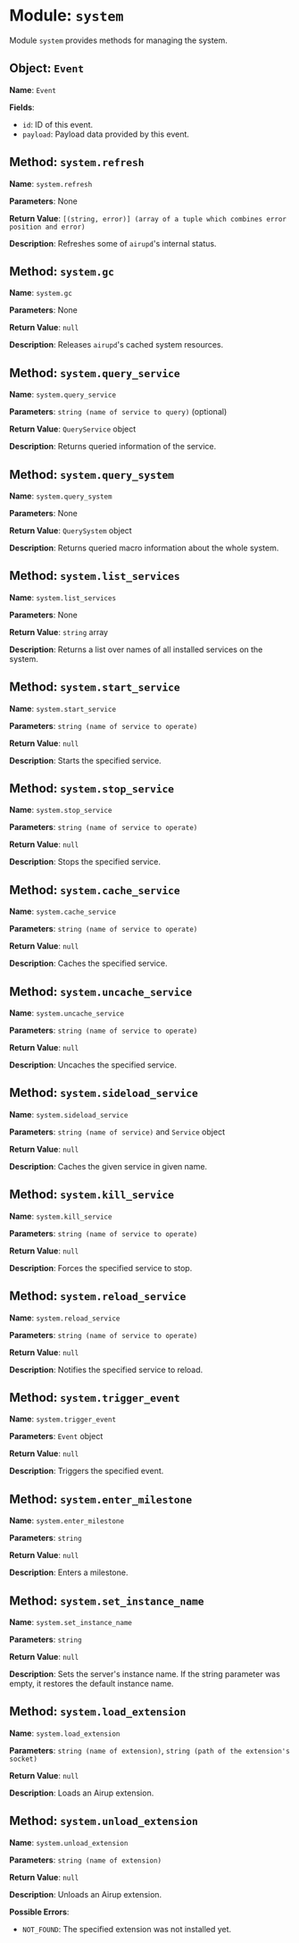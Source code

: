 # Module: `system`

Module `system` provides methods for managing the system.

## Object: `Event`

**Name**: `Event`

**Fields**:
 - `id`: ID of this event.
 - `payload`: Payload data provided by this event.

## Method: `system.refresh`

**Name**: `system.refresh`

**Parameters**: None

**Return Value**: `[(string, error)] (array of a tuple which combines error position and error)`

**Description**: Refreshes some of `airupd`'s internal status.

## Method: `system.gc`

**Name**: `system.gc`

**Parameters**: None

**Return Value**: `null`

**Description**: Releases `airupd`'s cached system resources.

## Method: `system.query_service`

**Name**: `system.query_service`

**Parameters**: `string (name of service to query)` (optional)

**Return Value**: `QueryService` object

**Description**: Returns queried information of the service.

## Method: `system.query_system`

**Name**: `system.query_system`

**Parameters**: None

**Return Value**: `QuerySystem` object

**Description**: Returns queried macro information about the whole system.

## Method: `system.list_services`

**Name**: `system.list_services`

**Parameters**: None

**Return Value**: `string` array

**Description**: Returns a list over names of all installed services on the system.

## Method: `system.start_service`

**Name**: `system.start_service`

**Parameters**: `string (name of service to operate)`

**Return Value**: `null`

**Description**: Starts the specified service.

## Method: `system.stop_service`

**Name**: `system.stop_service`

**Parameters**: `string (name of service to operate)`

**Return Value**: `null`

**Description**: Stops the specified service.

## Method: `system.cache_service`

**Name**: `system.cache_service`

**Parameters**: `string (name of service to operate)`

**Return Value**: `null`

**Description**: Caches the specified service.

## Method: `system.uncache_service`

**Name**: `system.uncache_service`

**Parameters**: `string (name of service to operate)`

**Return Value**: `null`

**Description**: Uncaches the specified service.

## Method: `system.sideload_service`

**Name**: `system.sideload_service`

**Parameters**: `string (name of service)` and `Service` object

**Return Value**: `null`

**Description**: Caches the given service in given name.

## Method: `system.kill_service`

**Name**: `system.kill_service`

**Parameters**: `string (name of service to operate)`

**Return Value**: `null`

**Description**: Forces the specified service to stop.

## Method: `system.reload_service`

**Name**: `system.reload_service`

**Parameters**: `string (name of service to operate)`

**Return Value**: `null`

**Description**: Notifies the specified service to reload.

## Method: `system.trigger_event`

**Name**: `system.trigger_event`

**Parameters**: `Event` object

**Return Value**: `null`

**Description**: Triggers the specified event.

## Method: `system.enter_milestone`

**Name**: `system.enter_milestone`

**Parameters**: `string`

**Return Value**: `null`

**Description**: Enters a milestone.

## Method: `system.set_instance_name`

**Name**: `system.set_instance_name`

**Parameters**: `string`

**Return Value**: `null`

**Description**: Sets the server's instance name. If the string parameter was empty, it restores the default instance name.

## Method: `system.load_extension`

**Name**: `system.load_extension`

**Parameters**: `string (name of extension)`, `string (path of the extension's socket)`

**Return Value**: `null`

**Description**: Loads an Airup extension.

## Method: `system.unload_extension`

**Name**: `system.unload_extension`

**Parameters**: `string (name of extension)`

**Return Value**: `null`

**Description**: Unloads an Airup extension.

**Possible Errors**:

 - `NOT_FOUND`: The specified extension was not installed yet.
